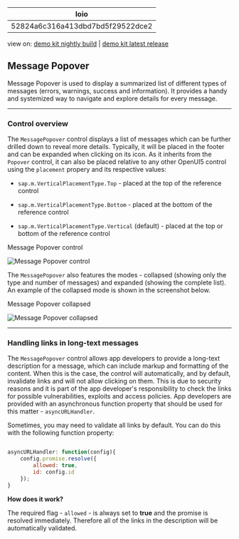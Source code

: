 <!-- loio52824a6c316a413dbd7bd5f29522dce2 -->

| loio |
| -----|
| 52824a6c316a413dbd7bd5f29522dce2 |

<div id="loio">

view on: [demo kit nightly build](https://openui5nightly.hana.ondemand.com/#/topic/52824a6c316a413dbd7bd5f29522dce2) | [demo kit latest release](https://openui5.hana.ondemand.com/#/topic/52824a6c316a413dbd7bd5f29522dce2)</div>

## Message Popover

Message Popover is used to display a summarized list of different types of messages \(errors, warnings, success and information\). It provides a handy and systemized way to navigate and explore details for every message.

***

### Control overview

The `MessagePopover` control displays a list of messages which can be further drilled down to reveal more details. Typically, it will be placed in the footer and can be expanded when clicking on its icon. As it inherits from the `Popover` control, it can also be placed relative to any other OpenUI5 control using the `placement` propery and its respective values:

-   `sap.m.VerticalPlacementType.Top` - placed at the top of the reference control

-   `sap.m.VerticalPlacementType.Bottom` - placed at the bottom of the reference control

-   `sap.m.VerticalPlacementType.Vertical` \(default\) - placed at the top or bottom of the reference control


   
  
Message Popover control<a name="loio52824a6c316a413dbd7bd5f29522dce2__fig_plg_mg1_kv"/>

 ![](loioa5667d8a793d41048af93f509445906e_HiRes.png "Message Popover control") 

The `MessagePopover` also features the modes - collapsed \(showing only the type and number of messages\) and expanded \(showing the complete list\). An example of the collapsed mode is shown in the screenshot below.

   
  
Message Popover collapsed<a name="loio52824a6c316a413dbd7bd5f29522dce2__fig_qly_5g1_kv"/>

 ![](loiobd94678ddbbe47468b27398aac05963d_HiRes.png "Message Popover collapsed") 

***

### Handling links in long-text messages

The `MessagePopover` control allows app developers to provide a long-text description for a message, which can include markup and formatting of the content. When this is the case, the control will automatically, and by default, invalidate links and will not allow clicking on them. This is due to security reasons and it is part of the app developer's responsibility to check the links for possible vulnerabilities, exploits and access policies. App developers are provided with an asynchronous function property that should be used for this matter - `asyncURLHandler`.

Sometimes, you may need to validate all links by default. You can do this with the following function property:

``` js

asyncURLHandler: function(config){
	config.promise.resolve({
		allowed: true,
		id: config.id
	});
}
```

**How does it work?**

The required flag - `allowed` - is always set to **true** and the promise is resolved immediately. Therefore all of the links in the description will be automatically validated.

